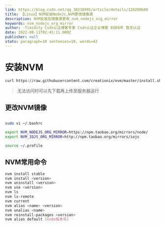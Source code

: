 ```yaml
---
link: https://blog.csdn.net/qq_38238995/article/details/126280600
title: 【Linux】NVM安装NodeJs,NVM更改镜像源
description: NVM安装及镜像源更改_nvm_nodejs_org_mirror
keywords: nvm_nodejs_org_mirror
author: ·Timidity Csdn认证博客专家 Csdn认证企业博客 码龄6年 暂无认证
date: 2022-08-11T02:45:11.000Z
publisher: null
stats: paragraph=10 sentences=10, words=42
---
```

# 安装NVM

```bash
curl https://raw.githubusercontent.com/creationix/nvm/master/install.sh | bash
```

> 无法访问时可以先下载再上传至服务器运行

## 更改NVM镜像

```bash

sudo vi ~/.bashrc

export NVM_NODEJS_ORG_MIRROR=https://npm.taobao.org/mirrors/node/
export NVM_IOJS_ORG_MIRROR=http://npm.taobao.org/mirrors/iojs

source ~/.profile
```

## NVM常用命令

```bash
nvm install stable
nvm install <version>
nvm uninstall <version>
nvm use <version>
nvm ls
nvm ls-remote
nvm current
nvm alias <name> <version>
nvm unalias <name>
nvm reinstall-packages <version>
nvm alias default [node版本号]
```
